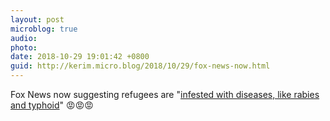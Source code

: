```yaml
---
layout: post
microblog: true
audio: 
photo: 
date: 2018-10-29 19:01:42 +0800
guid: http://kerim.micro.blog/2018/10/29/fox-news-now.html
---
```

Fox News now suggesting refugees are "[infested with diseases, like rabies and typhoid](https://crooksandliars.com/2018/10/it-time-boycott-all-fox-news-advertisers)"  😡😡😡
